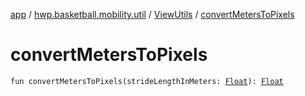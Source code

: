 [app](../../index.md) / [hwp.basketball.mobility.util](../index.md) / [ViewUtils](index.md) / [convertMetersToPixels](.)

# convertMetersToPixels

`fun convertMetersToPixels(strideLengthInMeters: `[`Float`](https://kotlinlang.org/api/latest/jvm/stdlib/kotlin/-float/index.html)`): `[`Float`](https://kotlinlang.org/api/latest/jvm/stdlib/kotlin/-float/index.html)